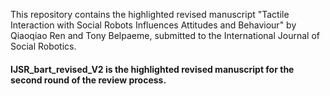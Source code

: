 This repository contains the highlighted revised manuscript "Tactile Interaction with Social Robots Influences Attitudes and Behaviour" by Qiaoqiao Ren and Tony Belpaeme, submitted to the International Journal of Social Robotics.

#### IJSR_bart_revised_V2 is the highlighted revised manuscript for the second round of the review process. 
